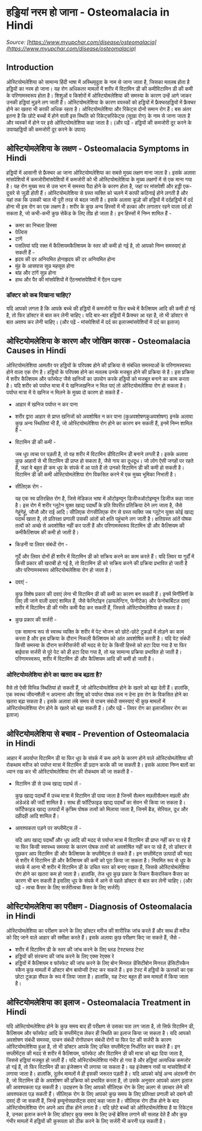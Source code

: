 # हड्डियां नरम हो जाना - Osteomalacia in Hindi
_Source: [https://www.myupchar.com/disease/osteomalacia](https://www.myupchar.com/disease/osteomalacia)_

## Introduction
ओस्टियोमलेशिया को सामान्य हिंदी भाषा में अस्थिमृदुता के नाम से जाना जाता है, जिसका मतलब होता है हड्डियों का नरम हो जाना। यह रोग अधिकतर मामलों में शरीर में विटामिन डी की कमीविटामिन डी की कमी के परिणामस्वरूप होता है। शिशुओं व किशोरों में ओस्टियोमलेशिया की समस्या के कारण उन्हें आगे जाकर उनकी हड्डियां मुड़ने लग जाती हैं। ओस्टियोमलेशिया के कारण वयस्कों को हड्डियों में फ्रैक्चरहड्डियों में फ्रैक्चर होने का खतरा भी काफी अधिक रहता है।
ओस्टियोमलेशिया और रिकेट्स दोनों समान रोग हैं। बस अंतर इतना है कि छोटे बच्चों में होने वाली इस स्थिति को रिकेट्सरिकेट्स (सूखा रोग) के नाम से जाना जाता है और व्यस्कों में होने पर इसे ओस्टियोमलेशिया कहा जाता है।
(और पढ़ें - हड्डियों की कमजोरी दूर करने के उपायहड्डियों की कमजोरी दूर करने के उपाय)

## ओस्टियोमलेशिया के लक्षण - Osteomalacia Symptoms in Hindi
हड्डियों में आसानी से फ्रैक्चर आ जाना ओस्टियोमलेशिया का सबसे मुख्य लक्षण माना जाता है। इसके अलावा मांसपेशियों में कमजोरीमांसपेशियों में कमजोरी को भी ओस्टियोमलेशिया के मुख्य लक्षणों में से एक माना गया है। यह रोग मुख्य रूप से उस भाग में समस्या पैदा होने के कारण होता है, जहां पर मांसपेशी और हड्डी एक-दूसरे से जुड़ी होती हैं। ओस्टियोमलेशिया से ग्रस्त व्यक्ति को चलने में काफी कठिनाई होने लगती है और यहां तक कि उसकी चाल भी पूरी तरह से बदल जाती है। इसके अलावा कूल्हे की हड्डियों में दर्दहड्डियों में दर्द होना भी इस रोग का एक लक्षण है। शरीर के कुछ अन्य हिस्सों में भी हल्का और लगातार रहने वाला दर्द हो सकता है, जो कभी-कभी कुछ सेकेंड के लिए तीव्र हो जाता है। इन हिस्सों में निम्न शामिल हैं -
- कमर का निचला हिस्सा
- पेल्विस
- टांगें
- पसलियां
यदि रक्त में कैल्शियमकैल्शियम के स्तर की कमी हो गई है, तो आपको निम्न समस्याएं हो सकती हैं -
- हृदय की दर अनियमित होनाहृदय की दर अनियमित होना
- मुंह के आसपास सुन्न महसूस होना
- बांह और टांगें सुन्न होना
- हाथ और पैर की मांसपेशियों में ऐंठनमांसपेशियों में ऐंठन पड़ना
### डॉक्टर को कब दिखाना चाहिए?
यदि आपको लगता है कि आपके बच्चे की हड्डियों में कमजोरी या फिर बच्चे में कैल्शियम आदि की कमी हो गई है, तो फिर डॉक्टर से बात कर लेनी चाहिए। यदि बार-बार हड्डियों में फ्रैक्चर आ रहा है, तो भी डॉक्टर से बात अवश्य कर लेनी चाहिए।
(और पढ़ें - मांसपेशियों में दर्द का इलाजमांसपेशियों में दर्द का इलाज)

## ओस्टियोमलेशिया के कारण और जोखिम कारक - Osteomalacia Causes in Hindi
ओस्टियोमलेशिया आमतौर पर हड्डियों के परिपक्व होने की प्रक्रिया से संबंधित समस्याओं के परिणामस्वरूप होने वाला एक रोग है। हड्डियों के परिपक्व होने का मतलब उनके मजबूत होने की प्रक्रिया से है। इस प्रक्रिया में शरीर कैल्शियम और फॉस्फेट जैसे खनिजों का उपयोग करके हड्डियों को मजबूत बनाने का काम करता है। यदि शरीर को पर्याप्त मात्रा में ये खनिजखनिज न मिल पाएं तो ओस्टियोमलेशिया रोग हो सकता है। पर्याप्त मात्रा में ये खनिज न मिलने के मुख्य दो कारण हो सकते हैं -
- आहार में खनिज पर्याप्त न कर पाना
- शरीर द्वारा आहार से प्राप्त खनिजों को अवशोषित न कर पाना (कुअवशोषणकुअवशोषण)
इनके अलावा कुछ अन्य स्थितियां भी हैं, जो ओस्टियोमलेशिया रोग होने का कारण बन सकती हैं, इनमें निम्न शामिल हैं -
- विटामिन डी की कमी -
	जब धूप त्वचा पर पड़ती है, तो वह शरीर में विटामिन डीविटामिन डी बनाने लगती है। इसके अलावा कुछ आहारों से भी विटामिन डी प्राप्त हो सकता है, जैसे गाय का दूधदूध। जो लोग ऐसी जगहों पर रहते हैं, जहां वे बहुत ही कम धूप के संपर्क में आ पाते हैं तो उनको विटामिन डी की कमी हो सकती है। विटामिन डी की कमी ओस्टियोमलेशिया रोग विकसित करने में एक मुख्य भूमिका निभाती है।
- सीलिएक रोग -
	यह एक स्व प्रतिरक्षित रोग है, जिसे मेडिकल भाषा में ऑटोइम्यून डिजीजऑटोइम्यून डिजीज कहा जाता है। इस रोग में शरीर ग्लूटेन युक्त खाद्य पदार्थों के प्रति विपरीत प्रतिक्रिया देने लग जाता है, जैसे गेहूंगेहूं, जौजौ और राई आदि। सीलिएक रोगसीलिएक रोग से ग्रस्त व्यक्ति जब ग्लूटेन युक्त कोई खाद्य पदार्थ खाता है, तो प्रतिरक्षा प्रणाली उसकी आंतों को क्षति पहुंचाने लग जाती है। क्षतिग्रस्त आंतें पोषक तत्वों को अच्छे से अवशोषित नहीं कर पाती हैं और परिणामस्वरूप विटामिन डी और कैल्शियम की कमीकैल्शियम की कमी हो जाती है।
- किडनी या लिवर संबंधी रोग -
	गुर्दे और लिवर दोनों ही शरीर में विटामिन डी को सक्रिय करने का काम करते हैं। यदि लिवर या गुर्दों में किसी प्रकार की खराबी हो गई है, तो विटामिन डी को सक्रिय करने की प्रक्रिया प्रभावित हो जाती है और परिणामस्वरूप ओस्टियोमलेशिया रोग हो जाता है।
- दवाएं -
	कुछ विशेष प्रकार की दवाएं लेना भी विटामिन डी की कमी का कारण बन सकती हैं। इनमें मिर्गीमिर्गी के लिए ली जाने वाली दवाएं शामिल हैं, जैसे फेनिटोइन (डायलेन्टिन, फेनीटेक) और फेनोबार्बिटल दवाएं शरीर में विटामिन डी की गंभीर कमी पैदा कर सकती हैं, जिससे ओस्टियोमलेशिया हो सकता है।
- कुछ प्रकार की सर्जरी -
	एक सामान्य रूप से स्वस्थ व्यक्ति के शरीर में पेट भोजन को छोटे-छोटे टुकड़ों में तोड़ने का काम करता है और इस प्रक्रिया के दौरान निकली कैल्शियम को आंत अवशोषित करती है। यदि पेट संंबंधी किसी समस्या के दौरान सर्जरीसर्जरी की मदद से पेट के किसी हिस्से को हटा दिया गया है या फिर बाईपास सर्जरी से पूरे पेट को ही हटा दिया गया है, तो यह सामान्य प्रक्रिया प्रभावित हो जाती है। परिणामस्वरूप, शरीर में विटामिन डी और कैल्शियम आदि की कमी हो जाती है।
### ओस्टियोमलेशिया होने का खतरा कब बढ़ता है?
वैसे तो ऐसी विभिन्न स्थितियां हो सकती हैं, जो ओस्टियोमलेशिया होने के खतरे को बढ़ा देती हैं। हालांकि, एक स्वस्थ जीवनशैली न अपनाना और शिशु को पर्याप्त पोषक तत्व न देना इस रोग के विकसित होने का खतरा बढ़ा सकता है। इसके अलावा लंबे समय से पाचन संबंधी समस्याएं भी कुछ मामलों में ओस्टियोमलेशिया रोग होने के खतरे को बढ़ा सकती हैं।
(और पढ़ें - लिवर रोग का इलाजलिवर रोग का इलाज)

## ओस्टियोमलेशिया से बचाव - Prevention of Osteomalacia in Hindi
आहार में अपर्याप्त विटामिन डी या फिर धूप के संपर्क में कम आने के कारण होने वाले ओस्टियोमलेशिया की रोकथाम मरीज को पर्याप्त मात्रा में विटामिन डी प्रदान करके की जा सकती है।
इसके अलावा निम्न बातों का ध्यान रख कर भी ओस्टियोमलेशिया रोग की रोकथाम की जा सकती है -
- विटामिन डी से उच्च खाद्य पदार्थ लें -
	कुछ खाद्य पदार्थों में उच्च मात्रा में विटामिन डी पाया जाता है जिनमें सैल्मन मछलीसैल्मन मछली और अंडेअंडे की जर्दी शामिल है। साथ ही फॉर्टिफाइड खाद्य पदार्थों का सेवन भी किया जा सकता है। फॉर्टिफाइड खाद्य उत्पादों में कृत्रिम पोषक तत्वों को मिलाया जाता है, जिनमें ब्रैड, सेरियल, दूध और दहीदही आदि शामिल हैं।
- आवश्यकता पड़ने पर सप्लीमेंट्स लें -
	यदि आप खाद्य पदार्थों और धूप आदि की मदद से पर्याप्त मात्रा में विटामिन डी प्राप्त नहीं कर पा रहे हैं या फिर किसी स्वास्थ्य समस्या के कारण पोषक तत्वों को अवशोषित नहीं कर पा रहे हैं, तो डॉक्टर से पूछकर आप विटामिन डी और कैल्शियम के सप्लीमेंट्स ले सकते हैं। इन सप्लीमेंट्स उत्पादों की मदद से शरीर में विटामिन डी और कैल्शियम की कमी को पूरा किया जा सकता है।
नियमित रूप से धूप के संपर्क में आना भी शरीर में विटामिन डी के उचित स्तर को बनाए रखता है, जिससे ओस्टियोमलेशिया रोग होने का खतरा कम हो जाता है। हालांकि, तेज धूप कुछ प्रकार के स्किन कैंसरस्किन कैंसर का कारण भी बन सकती है इसलिए धूप के संपर्क में आने से पहले डॉक्टर से बात कर लेनी चाहिए।
(और पढ़ें - त्वचा कैंसर के लिए सर्जरीत्वचा कैंसर के लिए सर्जरी)

## ओस्टियोमलेशिया का परीक्षण - Diagnosis of Osteomalacia in Hindi
ओस्टियोमलेशिया का परीक्षण करने के लिए डॉक्टर मरीज की शारीरिक जांच करते हैं और साथ ही मरीज को दिए जाने वाले आहार की समीक्षा करते हैं। इसके अलावा कुछ परीक्षण किए जा सकते हैं, जैसे -
- शरीर में विटामिन डी के स्तर की जांच करने के लिए ब्लड टेस्टब्लड टेस्ट
- हड्डियों की संरचना की जांच करने के लिए एक्स रेएक्स रे
- हड्डियों में कैल्शियम व फॉस्फेट की जांच करने के लिए बोन मिनरल डेंसिटीबोन मिनरल डेंसिटीस्कैन स्कैन
कुछ मामलों में डॉक्टर बोन बायोप्सी टेस्ट कर सकते हैं। इस टेस्ट में हड्डियों के ऊत्तकों का एक छोटा टुकड़ा सैंपल के रूप में लिया जाता है। हालांकि, यह टेस्ट बहुत ही कम मामलों में किया जाता है।

## ओस्टियोमलेशिया का इलाज - Osteomalacia Treatment in Hindi
यदि ओस्टियोमलेशिया होने के कुछ समय बाद ही परीक्षण से उसका पता लग जाता है, तो सिर्फ विटामिन डी, कैल्शियम और फॉस्फेट आदि के सप्लीमेंट्स लेकर ही स्थिति का इलाज किया जा सकता है। यदि आपको अवशोषण संबंधी समस्या, पाचन संबंधी रोगोंपाचन संबंधी रोगों या फिर पेट की सर्जरी के कारण ओस्टियोमलेशिया हुआ है, तो भी डॉक्टर आपके लिए उचित सप्लीमेंट्स निर्धारित कर सकते हैं। इन सप्लीमेंट्स की मदद से शरीर में कैल्शियम, फॉस्फेट और विटामिन डी की मात्रा को बढ़ा दिया जाता है, जिससे हड्डियां मजबूत हो जाती हैं।
यदि ओस्टियोमलेशिया गंभीर हो गया है और हड्डियां अत्यधिक कमजोर हो गई हैं, तो फिर विटामिन डी का इंजेक्शन भी लगाया जा सकता है। यह इंजेक्शन नसों या मांसपेशियों में लगाया जाता है। हालांकि, दुर्लभ मामलों में ही इसकी जरूरत पड़ती है।
यदि आपको कोई अन्य अंदरूनी रोग है, जो विटामिन डी के अवशोषण की प्रक्रिया को प्रभावित करता है, तो उसके अनुसार आपको अलग इलाज की आवश्यकता पड़ सकती है। उदाहरण के लिए आपको सीलिएक रोग के लिए अलग से उपचार लेने की आवश्यकता पड़ सकती हैं। सीलिएक रोग के लिए आपको कुछ समय के लिए प्रतिरक्षा प्रणाली को दबाने की दवाएं दी जा सकती हैं, जिन्हें इम्यूनोसप्रासेंट्स दवाएं कहा जाता है। सीलिएक रोग ठीक होने के बाद ओस्टियोमलेशिया रोग अपने आप ठीक होने लगता है।
यदि छोटे बच्चों को ओस्टियोमलेशिया है या रिकेट्स है, उनका इलाज करने के लिए डॉक्टर कुछ समय के लिए उन्हें ब्रेसिस लगाने की सलाह देते हैं और कुछ गंभीर मामलों में हड्डियों की कुरूपता को ठीक करने के लिए सर्जरी भी करनी पड़ सकती है।


